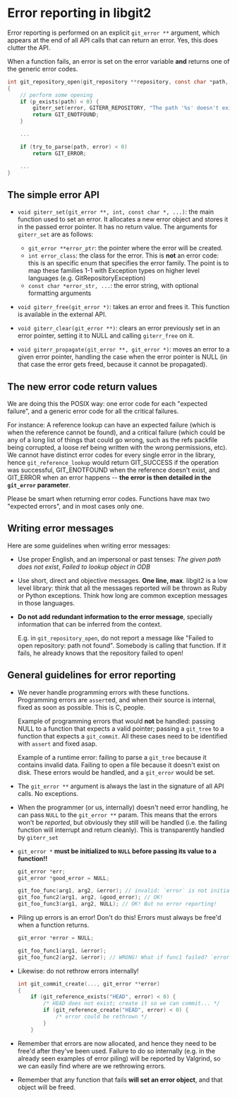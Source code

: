 Error reporting in libgit2
==========================

Error reporting is performed on an explicit `git_error **` argument, which appears at the end of all API calls that can return an error. Yes, this does clutter the API.

When a function fails, an error is set on the error variable **and** returns one of the generic error codes.

~~~c
int git_repository_open(git_repository **repository, const char *path, git_error **error)
{
	// perform some opening
	if (p_exists(path) < 0) {
		giterr_set(error, GITERR_REPOSITORY, "The path '%s' doesn't exist", path);
		return GIT_ENOTFOUND;
	}

	...

	if (try_to_parse(path, error) < 0)
		return GIT_ERROR;

	...
}
~~~

The simple error API
--------------------

- `void giterr_set(git_error **, int, const char *, ...)`: the main function used to set an error. It allocates a new error object and stores it in the passed error pointer. It has no return value. The arguments for `giterr_set` are as follows:

	- `git_error **error_ptr`: the pointer where the error will be created.
	- `int error_class`: the class for the error. This is **not** an error code: this is an specific enum that specifies the error family. The point is to map these families 1-1 with Exception types on higher level languages (e.g. GitRepositoryException)
	- `const char *error_str, ...`: the error string, with optional formatting arguments

- `void giterr_free(git_error *)`: takes an error and frees it. This function is available in the external API.

- `void giterr_clear(git_error **)`: clears an error previously set in an error pointer, setting it to NULL and calling `giterr_free` on it.

- `void giterr_propagate(git_error **, git_error *)`: moves an error to a given error pointer, handling the case when the error pointer is NULL (in that case the error gets freed, because it cannot be propagated).

The new error code return values
--------------------------------

We are doing this the POSIX way: one error code for each "expected failure", and a generic error code for all the critical failures.

For instance: A reference lookup can have an expected failure (which is when the reference cannot be found), and a critical failure (which could be any of a long list of things that could go wrong, such as the refs packfile being corrupted, a loose ref being written with the wrong permissions, etc). We cannot have distinct error codes for every single error in the library, hence `git_reference_lookup` would return GIT_SUCCESS if the operation was successful, GIT_ENOTFOUND when the reference doesn't exist, and GIT_ERROR when an error happens -- **the error is then detailed in the `git_error` parameter**.

Please be smart when returning error codes. Functions have max two "expected errors", and in most cases only one.

Writing error messages
----------------------

Here are some guidelines when writing error messages:

- Use proper English, and an impersonal or past tenses: *The given path does not exist*, *Failed to lookup object in ODB*

- Use short, direct and objective messages. **One line, max**. libgit2 is a low level library: think that all the messages reported will be thrown as Ruby or Python exceptions. Think how long are common exception messages in those languages.

- **Do not add redundant information to the error message**, specially information that can be inferred from the context.

	E.g. in `git_repository_open`, do not report a message like "Failed to open repository: path not found". Somebody is
	calling that function. If it fails, he already knows that the repository failed to open!

General guidelines for error reporting
--------------------------------------

- We never handle programming errors with these functions. Programming errors are `assert`ed, and when their source is internal, fixed as soon as possible. This is C, people.

	Example of programming errors that would **not** be handled: passing NULL to a function that expects a valid pointer; passing a `git_tree` to a function that expects a `git_commit`. All these cases need to be identified with `assert` and fixed asap.

	Example of a runtime error: failing to parse a `git_tree` because it contains invalid data. Failing to open a file because it doesn't exist on disk. These errors would be handled, and a `git_error` would be set.

- The `git_error **` argument is always the last in the signature of all API calls. No exceptions.

- When the programmer (or us, internally) doesn't need error handling, he can pass `NULL` to the `git_error **` param. This means that the errors won't be *reported*, but obviously they still will be handled (i.e. the failing function will interrupt and return cleanly). This is transparently handled by `giterr_set`

- `git_error *` **must be initialized to `NULL` before passing its value to a function!!**

	~~~c
	git_error *err;
	git_error *good_error = NULL;

	git_foo_func(arg1, arg2, &error); // invalid: `error` is not initialized
	git_foo_func2(arg1, arg2, &good_error); // OK!
	git_foo_func3(arg1, arg2, NULL); // OK! But no error reporting!
	~~~

- Piling up errors is an error! Don't do this! Errors must always be free'd when a function returns.

	~~~c
	git_error *error = NULL;

	git_foo_func1(arg1, &error);
	git_foo_func2(arg2, &error); // WRONG! What if func1 failed? `error` would leak!
	~~~

- Likewise: do not rethrow errors internally!

	~~~c
	int git_commit_create(..., git_error **error)
	{
		if (git_reference_exists("HEAD", error) < 0) {
			/* HEAD does not exist; create it so we can commit... */
			if (git_reference_create("HEAD", error) < 0) {
				/* error could be rethrown */
			}
		}

- Remember that errors are now allocated, and hence they need to be free'd after they've been used. Failure to do so internally (e.g. in the already seen examples of error piling) will be reported by Valgrind, so we can easily find where are we rethrowing errors.

- Remember that any function that fails **will set an error object**, and that object will be freed.
